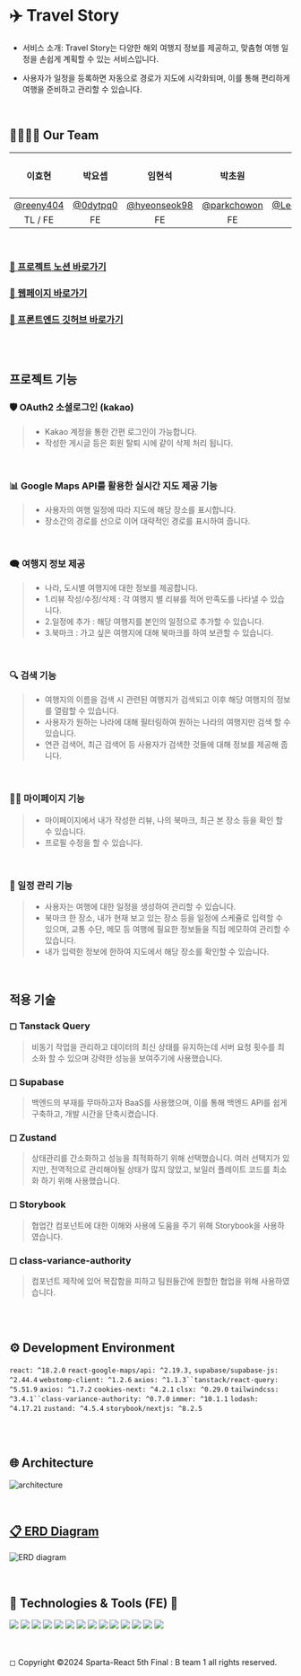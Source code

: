 # ✈️ Travel Story
- 서비스 소개: Travel Story는 다양한 해외 여행지 정보를 제공하고, 맞춤형 여행 일정을 손쉽게 계획할 수 있는 서비스입니다. 

- 사용자가 일정을 등록하면 자동으로 경로가 지도에 시각화되며, 이를 통해 편리하게 여행을 준비하고 관리할 수 있습니다.

<br>

## 👨‍👩‍👧‍👦 Our Team

|                  이효현                  |                 박요셉                 |                     임현석                     |                    박초원                    |                      이준혁                       | 김인우 |
| :--------------------------------------: | :------------------------------------: | :--------------------------------------------: | :------------------------------------------: | :-----------------------------------------------: | :----: |
| [@reeny404](https://github.com/reeny404) | [@0dytpq0](https://github.com/0dytpq0) | [@hyeonseok98](https://github.com/hyeonseok98) | [@parkchowon](https://github.com/parkchowon) | [@LeeJunhyeok369](https://github.com/BLAKE198492) |        |
|                 TL / FE                  |                   FE                   |                       FE                       |                      FE                      |                        FE                         |   DS   |

<br>

### [👊 프로젝트 노션 바로가기](https://www.notion.so/teamsparta/1-B1-cf05aab3c68a4955a33a2c82d764ff06)

### [👊 웹페이지 바로가기](https://final-project-b1.vercel.app)

### [💜 프론트엔드 깃허브 바로가기](https://github.com/0dytpq0/final-project-b1)

<br><br>

## 프로젝트 기능

### 🛡 OAuth2 소셜로그인 (kakao)

> - Kakao 계정을 통한 간편 로그인이 가능합니다.
> - 작성한 게시글 등은 회원 탈퇴 시에 같이 삭제 처리 됩니다.

 <br>

### 📊 Google Maps API를 활용한 실시간 지도 제공 기능

> - 사용자의 여행 일정에 따라 지도에 해당 장소를 표시합니다.
> - 장소간의 경로를 선으로 이어 대략적인 경로를 표시하여 줍니다.

 <br>

### 🗨 여행지 정보 제공

> - 나라, 도시별 여행지에 대한 정보를 제공합니다.
> - 1.리뷰 작성/수정/삭제 : 각 여행지 별 리뷰를 적어 만족도를 나타낼 수 있습니다.
> - 2.일정에 추가 : 해당 여행지를 본인의 일정으로 추가할 수 있습니다.
> - 3.북마크 : 가고 싶은 여행지에 대해 북마크를 하여 보관할 수 있습니다.

 <br>

### 🔍 검색 기능

> - 여행지의 이름을 검색 시 관련된 여행지가 검색되고 이후 해당 여행지의 정보를 열람할 수 있습니다.
> - 사용자가 원하는 나라에 대해 필터링하여 원하는 나라의 여행지만 검색 할 수 있습니다.
> - 연관 검색어, 최근 검색어 등 사용자가 검색한 것들에 대해 정보를 제공해 줍니다.

 <br>

### 👨‍💻 마이페이지 기능

> - 마이페이지에서 내가 작성한 리뷰, 나의 북마크, 최근 본 장소 등을 확인 할 수 있습니다.
> - 프로필 수정을 할 수 있습니다.

 <br>

### 📢 일정 관리 기능

> - 사용자는 여행에 대한 일정을 생성하여 관리할 수 있습니다.
> - 북마크 한 장소, 내가 현재 보고 있는 장소 등을 일정에 스케쥴로 입력할 수 있으며, 교통 수단, 메모 등 여행에 필요한 정보들을 직접 메모하여 관리할 수 있습니다.
> - 내가 입력한 정보에 한하여 지도에서 해당 장소를 확인할 수 있습니다.

 <br>

## 적용 기술

### ◻ Tanstack Query

> 비동기 작업을 관리하고 데이터의 최신 상태를 유지하는데 서버 요청 횟수를 최소화 할 수 있으며 강력한 성능을 보여주기에 사용했습니다.

### ◻ Supabase

> 백엔드의 부재를 무마하고자 BaaS를 사용했으며, 이를 통해 백엔드 API를 쉽게 구축하고, 개발 시간을 단축시켰습니다.

### ◻ Zustand

> 상태관리를 간소화하고 성능을 최적화하기 위해 선택했습니다.
> 여러 선택지가 있지만, 전역적으로 관리해야될 상태가 많지 않았고, 보일러 플레이트 코드를 최소화 하기 위해 사용했습니다.

### ◻ Storybook

> 협업간 컴포넌트에 대한 이해와 사용에 도움을 주기 위해 Storybook을 사용하였습니다.

### ◻ class-variance-authority

> 컴포넌트 제작에 있어 복잡함을 피하고 팀원들간에 원할한 협업을 위해 사용하였습니다.

<br><br>

## ⚙ Development Environment

`react: ^18.2.0` `react-google-maps/api: ^2.19.3,` `supabase/supabase-js: ^2.44.4` `webstomp-client: ^1.2.6` `axios: ^1.1.3``tanstack/react-query: ^5.51.9` `axios: ^1.7.2` `cookies-next: ^4.2.1` `clsx: ^0.29.0` `tailwindcss: ^3.4.1``class-variance-authority: ^0.7.0` `immer: ^10.1.1` `lodash: ^4.17.21` `zustand: ^4.5.4` `storybook/nextjs: ^8.2.5`

<br><br>


## 🌐 Architecture

![architecture](https://github.com/user-attachments/assets/102ec17c-0843-4dc8-8dab-d1bc31e759de)

<br>

## [📋 ERD Diagram](https://www.erdcloud.com/d/eKNQHmYBeSy7MrvQy)
![ERD diagram](https://github.com/user-attachments/assets/500bb010-7eda-4cec-85e8-83ce27fea26a)


<br>

## 📝 Technologies & Tools (FE) 📝

<img src="https://img.shields.io/badge/JavaScript-F7DF1E?style=for-the-badge&logo=JavaScript&logoColor=white"> 
<img src="https://img.shields.io/badge/React-61DAFB?style=for-the-badge&logo=React&logoColor=white"/> 
<img src="https://img.shields.io/badge/Supabase-09D3AC?style=for-the-badge&logo=Supabase&logoColor=white"/>
<img src="https://img.shields.io/badge/Next.js-000000?style=for-the-badge&logo=Next.js&logoColor=white"/> 
<img src="https://img.shields.io/badge/TailwindCSS-06B6D4?style=for-the-badge&logo=Tailwind-CSS&logoColor=white"/> 
<img src="https://img.shields.io/badge/Axios-5A29E4?style=for-the-badge&logo=Axios&logoColor=white"/> 
<img src="https://img.shields.io/badge/.ENV-ECD53F?style=for-the-badge&logo=.ENV&logoColor=white"/> 
<img src="https://img.shields.io/badge/Vercel-000000?style=for-the-badge&logo=Vercel&logoColor=white"/> 
<img src="https://img.shields.io/badge/VisualStudioCode-007ACC?style=for-the-badge&logo=VisualStudioCode&logoColor=white"/> <img src="https://img.shields.io/badge/git-F05032?style=for-the-badge&logo=git&logoColor=white"/> <img src="https://img.shields.io/badge/github-181717?style=for-the-badge&logo=github&logoColor=white"/> <img src="https://img.shields.io/badge/Notion-000000?style=for-the-badge&logo=Notion&logoColor=white"/> <img src="https://img.shields.io/badge/Slack-4A154B?style=for-the-badge&logo=slack&logoColor=white"/> <img src="https://img.shields.io/badge/Figma-F24E1E?style=for-the-badge&logo=figma&logoColor=white"/>

<br>
<br>
<br>

◻ Copyright ©2024 Sparta-React 5th Final : B team 1 all rights reserved.

